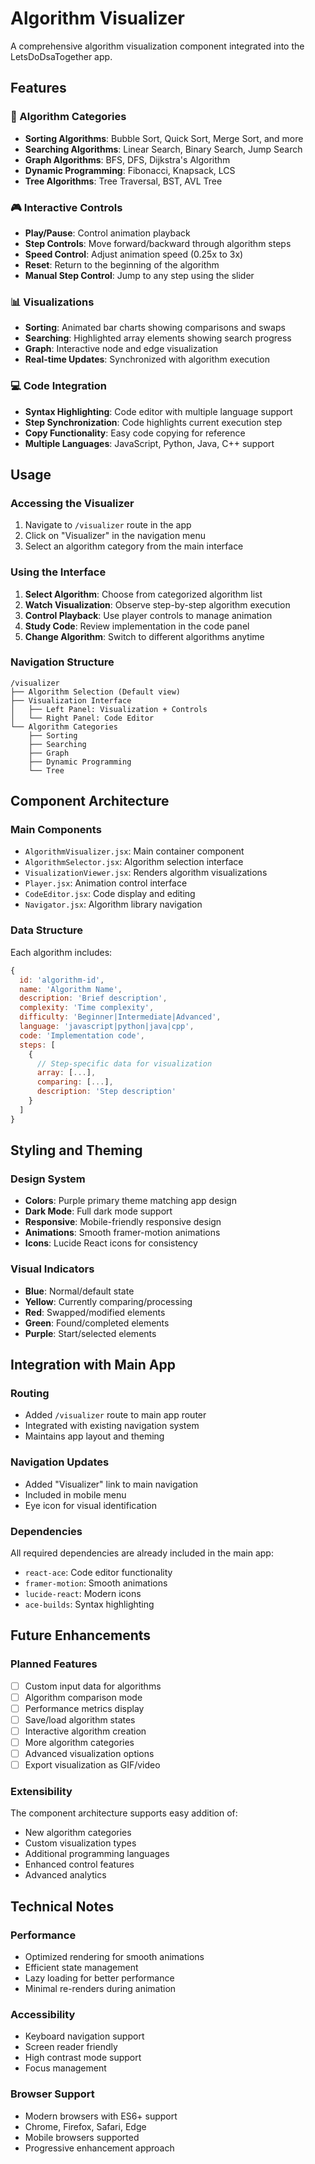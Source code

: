 # Algorithm Visualizer

A comprehensive algorithm visualization component integrated into the LetsDoDsaTogether app.

## Features

### 🎯 Algorithm Categories
- **Sorting Algorithms**: Bubble Sort, Quick Sort, Merge Sort, and more
- **Searching Algorithms**: Linear Search, Binary Search, Jump Search
- **Graph Algorithms**: BFS, DFS, Dijkstra's Algorithm
- **Dynamic Programming**: Fibonacci, Knapsack, LCS
- **Tree Algorithms**: Tree Traversal, BST, AVL Tree

### 🎮 Interactive Controls
- **Play/Pause**: Control animation playback
- **Step Controls**: Move forward/backward through algorithm steps
- **Speed Control**: Adjust animation speed (0.25x to 3x)
- **Reset**: Return to the beginning of the algorithm
- **Manual Step Control**: Jump to any step using the slider

### 📊 Visualizations
- **Sorting**: Animated bar charts showing comparisons and swaps
- **Searching**: Highlighted array elements showing search progress
- **Graph**: Interactive node and edge visualization
- **Real-time Updates**: Synchronized with algorithm execution

### 💻 Code Integration
- **Syntax Highlighting**: Code editor with multiple language support
- **Step Synchronization**: Code highlights current execution step
- **Copy Functionality**: Easy code copying for reference
- **Multiple Languages**: JavaScript, Python, Java, C++ support

## Usage

### Accessing the Visualizer
1. Navigate to `/visualizer` route in the app
2. Click on "Visualizer" in the navigation menu
3. Select an algorithm category from the main interface

### Using the Interface
1. **Select Algorithm**: Choose from categorized algorithm list
2. **Watch Visualization**: Observe step-by-step algorithm execution
3. **Control Playback**: Use player controls to manage animation
4. **Study Code**: Review implementation in the code panel
5. **Change Algorithm**: Switch to different algorithms anytime

### Navigation Structure
```
/visualizer
├── Algorithm Selection (Default view)
├── Visualization Interface
│   ├── Left Panel: Visualization + Controls
│   └── Right Panel: Code Editor
└── Algorithm Categories
    ├── Sorting
    ├── Searching
    ├── Graph
    ├── Dynamic Programming
    └── Tree
```

## Component Architecture

### Main Components
- `AlgorithmVisualizer.jsx`: Main container component
- `AlgorithmSelector.jsx`: Algorithm selection interface
- `VisualizationViewer.jsx`: Renders algorithm visualizations
- `Player.jsx`: Animation control interface
- `CodeEditor.jsx`: Code display and editing
- `Navigator.jsx`: Algorithm library navigation

### Data Structure
Each algorithm includes:
```javascript
{
  id: 'algorithm-id',
  name: 'Algorithm Name',
  description: 'Brief description',
  complexity: 'Time complexity',
  difficulty: 'Beginner|Intermediate|Advanced',
  language: 'javascript|python|java|cpp',
  code: 'Implementation code',
  steps: [
    {
      // Step-specific data for visualization
      array: [...],
      comparing: [...],
      description: 'Step description'
    }
  ]
}
```

## Styling and Theming

### Design System
- **Colors**: Purple primary theme matching app design
- **Dark Mode**: Full dark mode support
- **Responsive**: Mobile-friendly responsive design
- **Animations**: Smooth framer-motion animations
- **Icons**: Lucide React icons for consistency

### Visual Indicators
- **Blue**: Normal/default state
- **Yellow**: Currently comparing/processing
- **Red**: Swapped/modified elements
- **Green**: Found/completed elements
- **Purple**: Start/selected elements

## Integration with Main App

### Routing
- Added `/visualizer` route to main app router
- Integrated with existing navigation system
- Maintains app layout and theming

### Navigation Updates
- Added "Visualizer" link to main navigation
- Included in mobile menu
- Eye icon for visual identification

### Dependencies
All required dependencies are already included in the main app:
- `react-ace`: Code editor functionality
- `framer-motion`: Smooth animations
- `lucide-react`: Modern icons
- `ace-builds`: Syntax highlighting

## Future Enhancements

### Planned Features
- [ ] Custom input data for algorithms
- [ ] Algorithm comparison mode
- [ ] Performance metrics display
- [ ] Save/load algorithm states
- [ ] Interactive algorithm creation
- [ ] More algorithm categories
- [ ] Advanced visualization options
- [ ] Export visualization as GIF/video

### Extensibility
The component architecture supports easy addition of:
- New algorithm categories
- Custom visualization types
- Additional programming languages
- Enhanced control features
- Advanced analytics

## Technical Notes

### Performance
- Optimized rendering for smooth animations
- Efficient state management
- Lazy loading for better performance
- Minimal re-renders during animation

### Accessibility
- Keyboard navigation support
- Screen reader friendly
- High contrast mode support
- Focus management

### Browser Support
- Modern browsers with ES6+ support
- Chrome, Firefox, Safari, Edge
- Mobile browsers supported
- Progressive enhancement approach
